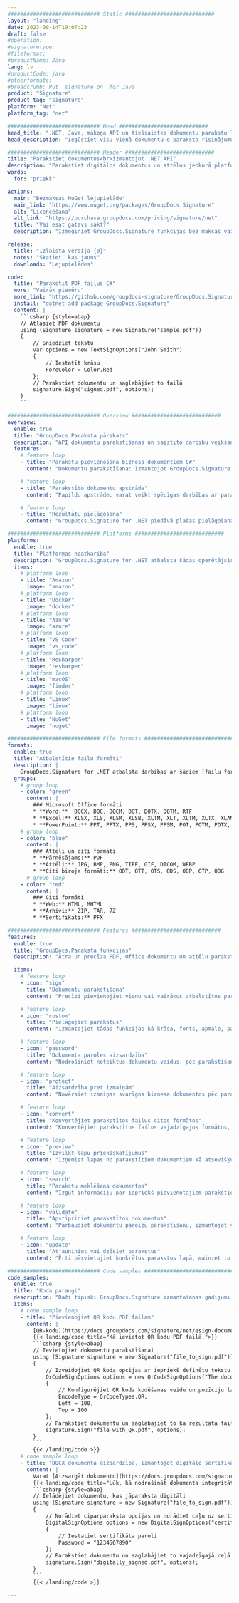 ```yaml
---
############################# Static ############################
layout: "landing"
date: 2023-09-14T19:07:23
draft: false
#operation: 
#signaturetype: 
#fileformat: 
#productName: Java
lang: lv
#productCode: java
#otherformats: 
#breadcrumb: Put  signature on  for Java
product: "Signature"
product_tag: "signature"
platform: "Net"
platform_tag: "net"

############################# Head ############################
head_title: ".NET, Java, mākoņa API un tiešsaistes dokumentu parakstu lietotnes"
head_description: "Iegūstiet visu vienā dokumentu e-paraksta risinājumu .NET, Java un mākoņa lietojumprogrammām. Parakstiet izplatītos dokumentu formātus tiešsaistē, izmantojot vienkāršu vilkšanas un nomešanas funkciju"

############################# Header ############################
title: "Parakstiet dokumentus<br>izmantojot .NET API"
description: "Parakstiet digitālos dokumentus un attēlus jebkurā platformā, izmantojot mūsu elastīgās API un uz lietotnēm balstītus risinājumus programmētājiem un galalietotājiem."
words:
  for: "priekš"

actions:
  main: "Bezmaksas NuGet lejupielāde"
  main_link: "https://www.nuget.org/packages/GroupDocs.Signature"
  alt: "Licencēšana"
  alt_link: "https://purchase.groupdocs.com/pricing/signature/net"
  title: "Vai esat gatavs sākt?"
  description: "Izmēģiniet GroupDocs.Signature funkcijas bez maksas vai pieprasiet licenci"

release:
  title: "Izlaista versija {0}"
  notes: "Skatiet, kas jauns"
  downloads: "Lejupielādes"

code:
  title: "Parakstīt PDF failus C#"
  more: "Vairāk piemēru"
  more_link: "https://github.com/groupdocs-signature/GroupDocs.Signature-for-.NET"
  install: "dotnet add package GroupDocs.Signature"
  content: |
    ```csharp {style=abap}   
    // Atlasiet PDF dokumentu
    using (Signature signature = new Signature("sample.pdf"))
    {
        // Sniedziet tekstu
        var options = new TextSignOptions("John Smith")
        {
            // Iestatīt krāsu
            ForeColor = Color.Red
        };
        // Parakstiet dokumentu un saglabājiet to failā
        signature.Sign("signed.pdf", options);
    }
    ```

############################# Overview ############################
overview:
  enable: true
  title: "GroupDocs.Paraksta pārskats"
  description: "API dokumentu parakstīšanas un saistīto darbību veikšanai .NET lietojumprogrammās"
  features:
    # feature loop
    - title: "Parakstu pievienošana biznesa dokumentiem C#"
      content: "Dokumentu parakstīšana: Izmantojot GroupDocs.Signature for .NET, varat pievienot dažādu veidu parakstus, piemēram, tekstu, attēlus, svītrkodus un digitālos sertifikātus, PDF un Office dokumentiem. Šī API ļauj parakstīt dokumentus ar gandrīz jebkura veida datiem, tostarp slēptiem metadatiem."

    # feature loop
    - title: "Parakstīto dokumentu apstrāde"
      content: "Papildu apstrāde: varat veikt spēcīgas darbības ar parakstītiem dokumentiem, izmantojot GroupDocs.Signature. Tas ietver esošo parakstu meklēšanu biznesa dokumentos un to pārbaudi, izmantojot īpašus kritērijus. Turklāt, izmantojot šo .NET API, varat izgūt dokumenta informāciju un priekšskatīt lapas."

    # feature loop
    - title: "Rezultātu pielāgošana"
      content: "GroupDocs.Signature for .NET piedāvā plašas pielāgošanas iespējas. Varat precīzi novietot parakstus jebkurā dokumenta lapā un pielāgot to izskatu, izmantojot dažādus iestatījumus. Turklāt šī API atbalsta apstrādāto dokumentu saglabāšanu plašā atbalstīto formātu klāstā."

############################# Platforms ############################
platforms:
  enable: true
  title: "Platformas neatkarība"
  description: "GroupDocs.Signature for .NET atbalsta šādas operētājsistēmas, ietvarus un pakotņu pārvaldniekus"
  items:
    # platform loop
    - title: "Amazon"
      image: "amazon"
    # platform loop
    - title: "Docker"
      image: "docker"
    # platform loop
    - title: "Azure"
      image: "azure"
    # platform loop
    - title: "VS Code"
      image: "vs_code"
    # platform loop
    - title: "ReSharper"
      image: "resharper"
    # platform loop
    - title: "macOS"
      image: "finder"
    # platform loop
    - title: "Linux"
      image: "linux"
    # platform loop
    - title: "NuGet"
      image: "nuget"

############################# File formats ############################
formats:
  enable: true
  title: "Atbalstītie failu formāti"
  description: |
    GroupDocs.Signature for .NET atbalsta darbības ar šādiem [failu formātiem](https://docs.groupdocs.com/signature/net/supported-document-formats/).
  groups:
    # group loop
    - color: "green"
      content: |
        ### Microsoft Office formāti
        * **Word:**  DOCX, DOC, DOCM, DOT, DOTX, DOTM, RTF
        * **Excel:** XLSX, XLS, XLSM, XLSB, XLTM, XLT, XLTM, XLTX, XLAM, SXC, SpreadsheetML
        * **PowerPoint:** PPT, PPTX, PPS, PPSX, PPSM, POT, POTM, POTX, PPTM
    # group loop
    - color: "blue"
      content: |
        ### Attēli un citi formāti
        * **Pārnēsājams:** PDF
        * **Attēli:** JPG, BMP, PNG, TIFF, GIF, DICOM, WEBP
        * **Citi biroja formāti:** ODT, OTT, OTS, ODS, ODP, OTP, ODG
      # group loop
    - color: "red"
      content: |
        ### Citi formāti
        * **Web:** HTML, MHTML
        * **Arhīvi:** ZIP, TAR, 7Z
        * **Sertifikāti:** PFX

############################# Features ############################
features:
  enable: true
  title: "GroupDocs.Paraksta funkcijas"
  description: "Ātra un precīza PDF, Office dokumentu un attēlu parakstīšana"

  items:
    # feature loop
    - icon: "sign"
      title: "Dokumentu parakstīšana"
      content: "Precīzi pievienojiet vienu vai vairākus atbalstītos parakstu veidus jebkurā norādītajā biznesa dokumentu pozīcijā."

    # feature loop
    - icon: "custom"
      title: "Pielāgojiet parakstus"
      content: "Izmantojiet tādas funkcijas kā krāsa, fonts, apmale, pagriešana utt., lai konfigurētu parakstu izskatu."

    # feature loop
    - icon: "password"
      title: "Dokumenta paroles aizsardzība"
      content: "Nodrošiniet noteiktus dokumentu veidus, pēc parakstīšanas iestatot paroli."

    # feature loop
    - icon: "protect"
      title: "Aizsardzība pret izmaiņām"
      content: "Novērsiet izmaiņas svarīgos biznesa dokumentos pēc paraksta pievienošanas ar digitālo sertifikātu."

    # feature loop
    - icon: "convert"
      title: "Konvertējiet parakstītos failus citos formātos"
      content: "Konvertējiet parakstītos failus vajadzīgajos formātos, piemēram, saglabājiet Word dokumentu kā PDF."

    # feature loop
    - icon: "preview"
      title: "Izvilkt lapu priekšskatījumus"
      content: "Izņemiet lapas no parakstītiem dokumentiem kā atsevišķus attēlus turpmākai apstrādei."

    # feature loop
    - icon: "search"
      title: "Parakstu meklēšana dokumentos"
      content: "Izgūt informāciju par iepriekš pievienotajiem parakstiem konkrētos dokumentos."

    # feature loop
    - icon: "validate"
      title: "Apstipriniet parakstītos dokumentus"
      content: "Pārbaudiet dokumentu pareizu parakstīšanu, izmantojot validācijas līdzekļus."

    # feature loop
    - icon: "update"
      title: "Atjauniniet vai dzēsiet parakstus"
      content: "Ērti pārvietojiet konkrētus parakstus lapā, mainiet to tekstu vai izdzēsiet tos bez problēmām."

############################# Code samples ############################
code_samples:
  enable: true
  title: "Koda paraugi"
  description: "Daži tipiski GroupDocs.Signature izmantošanas gadījumi .NET operācijām"
  items:
    # code sample loop
    - title: "Pievienojiet QR kodu PDF failam"
      content: |
        [QR-kodu](https://docs.groupdocs.com/signature/net/esign-document-with-qr-code-signature/) pievienošana noteiktām PDF dokumentu lapām var uzlabot biznesa procesus. Tālāk ir sniegts piemērs, kā pievienot QR kodu, izmantojot GroupDocs.Signature.
        {{< landing/code title="Kā ievietot QR kodu PDF failā.">}}
        ```csharp {style=abap}
        // Ievietojiet dokumentu parakstīšanai
        using (Signature signature = new Signature("file_to_sign.pdf"))
        {
            // Izveidojiet QR koda opcijas ar iepriekš definētu tekstu
            QrCodeSignOptions options = new QrCodeSignOptions("The document is approved by John Smith")
            {
                // Konfigurējiet QR koda kodēšanas veidu un pozīciju lapā
                EncodeType = QrCodeTypes.QR,
                Left = 100,
                Top = 100
            };
            // Parakstiet dokumentu un saglabājiet to kā rezultāta failu
            signature.Sign("file_with_QR.pdf", options);
        }
        ```
        {{< /landing/code >}}
    # code sample loop
    - title: "DOCX dokumenta aizsardzība, izmantojot digitālo sertifikātu"
      content: |
        Varat [Aizsargāt dokumentu](https://docs.groupdocs.com/signature/net/esign-document-with-digital-signature/), izmantojot personiskos vai korporatīvos parakstus, kas saglabāti kā ciparsertifikāti. Šādus aizsargātus dokumentus nevar mainīt, nepadarot parakstu par nederīgu.
        {{< landing/code title="Lūk, kā nodrošināt dokumenta integritāti.">}}
        ```csharp {style=abap}   
        // Ielādējiet dokumentu, kas jāparaksta digitāli
        using (Signature signature = new Signature("file_to_sign.pdf"))
        {
            // Norādiet ciparparaksta opcijas un norādiet ceļu uz sertifikāta failu
            DigitalSignOptions options = new DigitalSignOptions("certificate.pfx")
            {
                // Iestatiet sertifikāta paroli
                Password = "1234567890"
            };
            // Parakstiet dokumentu un saglabājiet to vajadzīgajā ceļā
            signature.Sign("digitally_signed.pdf", options);
        }
        ```
        {{< /landing/code >}}

---
```

